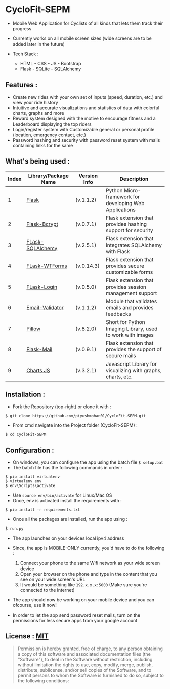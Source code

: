 # CycloFit-SEPM

- Mobile Web Application for Cyclists of all kinds that lets them track their progress
- Currently works on all mobile screen sizes (wide screens are to be added later in the future)
- Tech Stack :

  - HTML - CSS - JS - Bootstrap
  - Flask - SQLite - SQLAlchemy

## Features :
  - Create new rides with your own set of inputs (speed, duration, etc.) and view your ride history
  - Intuitive and accurate visualizations and statistics of data with colorful charts, graphs and more
  - Reward system designed with the motive to encourage fitness and a Leaderboard displaying the top riders
  - Login/register system with Customizable general or personal profile (location, emergency contact, etc.)
  - Password hashing and security with password reset system with mails containing links for the same

## What's being used :
Index | Library/Package Name | Version Info | Description
-- | -- | -- | --
1 | [Flask](https://flask.palletsprojects.com/en/1.1.x/) | (v.1.1.2) | Python Micro-framework for developing Web Applications
2 | [Flask-Bcrypt](https://flask-bcrypt.readthedocs.io/en/latest/) | (v.0.7.1) | Flask extension that provides hashing support for security
3 | [FLask-SQLAlchemy](https://flask-sqlalchemy.palletsprojects.com/en/2.x/) | (v.2.5.1) | Flask extension that integrates SQLAlchemy with Flask
4 | [FLask-WTForms](https://flask-wtf.readthedocs.io/en/stable/) | (v.0.14.3) | Flask extension that provides secure customizable forms 
5 | [FLask-Login](https://flask-login.readthedocs.io/en/latest/) | (v.0.5.0) | Flask extension that provides session management support 
6 | [Email-Validator](https://pypi.org/project/email-validator/) | (v.1.1.2) | Module that validates emails and provides feedbacks
7 | [Pillow](https://pillow.readthedocs.io/en/stable/) | (v.8.2.0) | Short for Python Imaging Library, used to work with images
8 | [Flask-Mail](https://pythonhosted.org/Flask-Mail/) | (v.0.9.1) | Flask extension that provides the support of secure mails
9 | [Charts JS](https://www.chartjs.org/docs/latest/) | (v.3.2.1) | Javascript Library for visualizing with graphs, charts, etc.

## Installation :
- Fork the Repository (top-right) or clone it with :
```
$ git clone https://github.com/piyushmohan01/CycloFit-SEPM.git
```
- From cmd navigate into the Project folder (CycloFit-SEPM) :
```
$ cd CycloFit-SEPM
```

## Configuration :
- On windows, you can configure the app using the batch file `$ setup.bat` 
- The batch file has the following commands in order :
```
$ pip install virtualenv
$ virtualenv env
$ env\Scripts\activate
```
- Use `source env/bin/activate` for Linux/Mac OS
- Once, env is activated install the requirements with :
```
$ pip install -r requirements.txt
```
- Once all the packages are installed, run the app using :
```python
$ run.py
```
- The app launches on your devices local ipv4 address 
- Since, the app is MOBILE-ONLY currently, you'd have to do the following :

  1. Connect your phone to the same Wifi network as your wide screen device
  1. Open your browser on the phone and type in the content that you see on your wide screen's URL
  1. It would be something like `192.x.x.x:5000` (Make sure you're connected to the internet)
 
- The app should now be working on your mobile device and you can ofcourse, use it now!
- In order to let the app send password reset mails, turn on the permissions for less secure apps from your google account

## License : [MIT](https://github.com/piyushmohan01/CycloFit-SEPM/blob/master/LICENSE)
> Permission is hereby granted, free of charge, to any person obtaining a copy
  of this software and associated documentation files (the "Software"), to deal
  in the Software without restriction, including without limitation the rights
  to use, copy, modify, merge, publish, distribute, sublicense, and/or sell
  copies of the Software, and to permit persons to whom the Software is
  furnished to do so, subject to the following conditions:
